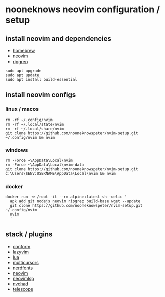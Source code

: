 # nooneknows neovim configuration / setup

## install neovim and dependencies

- [homebrew](https://brew.sh/)
- [neovim](https://github.com/neovim/neovim/blob/master/INSTALL.md#install-from-package/)
- [ripgrep](https://github.com/BurntSushi/ripgrep)

```
sudo apt upgrade
sudo apt update
sudo apt install build-essential
```

## install neovim configs

### linux / macos

```
rm -rf ~/.config/nvim
rm -rf ~/.local/state/nvim
rm -rf ~/.local/share/nvim
git clone https://github.com/nooneknowspeter/nvim-setup.git ~/.config/nvim && nvim
```
### windows

```
rm -Force ~\AppData\Local\nvim
rm -Force ~\AppData\Local\nvim-data
git clone https://github.com/nooneknowspeter/nvim-setup.git C:\Users\$ENV:USERNAME\AppData\Local\nvim && nvim

```
### docker

```
docker run -w /root -it --rm alpine:latest sh -uelic '
  apk add git nodejs neovim ripgrep build-base wget --update
  git clone https://github.com/nooneknowspeter/nvim-setup.git ~/.config/nvim
  nvim
  '
```
## stack / plugins

- [conform](https://github.com/stevearc/conform.nvim)
- [lazyvim](https://github.com/LazyVim/LazyVim)
- [lua](https://lua.org/)
- [multicursors](https://github.com/smoka7/multicursors.nvim)
- [nerdfonts](https://www.nerdfonts.com/)
- [neovim](https://github.com/neovim/neovim)
- [neovimlsp](https://github.com/neovim/nvim-lspconfig)
- [nvchad](https://github.com/NvChad/NvChad)
- [telescope](https://github.com/nvim-telescope/telescope.nvim)
